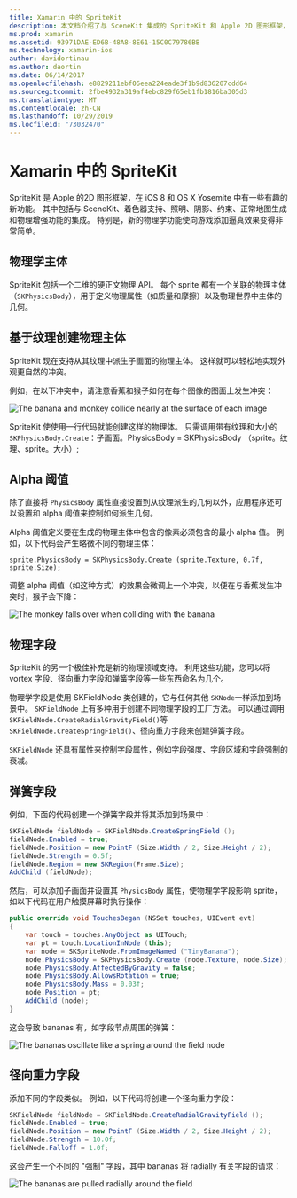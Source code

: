 ```yaml
---
title: Xamarin 中的 SpriteKit
description: 本文档介绍了与 SceneKit 集成的 SpriteKit 和 Apple 2D 图形框架，其中包含了物理学和动画，其中包括对照明和着色等的支持。 SpriteKit 可用于创建2D 游戏。
ms.prod: xamarin
ms.assetid: 93971DAE-ED6B-48A8-8E61-15C0C79786BB
ms.technology: xamarin-ios
author: davidortinau
ms.author: daortin
ms.date: 06/14/2017
ms.openlocfilehash: e8829211ebf06eea224eade3f1b9d836207cdd64
ms.sourcegitcommit: 2fbe4932a319af4ebc829f65eb1fb1816ba305d3
ms.translationtype: MT
ms.contentlocale: zh-CN
ms.lasthandoff: 10/29/2019
ms.locfileid: "73032470"
---
```

# <a name="spritekit-in-xamarinios"></a>Xamarin 中的 SpriteKit

SpriteKit 是 Apple 的2D 图形框架，在 iOS 8 和 OS X Yosemite 中有一些有趣的新功能。 其中包括与 SceneKit、着色器支持、照明、阴影、约束、正常地图生成和物理增强功能的集成。 特别是，新的物理学功能使向游戏添加逼真效果变得非常简单。

## <a name="physics-bodies"></a>物理学主体

SpriteKit 包括一个二维的硬正文物理 API。 每个 sprite 都有一个关联的物理主体（`SKPhysicsBody`），用于定义物理属性（如质量和摩擦）以及物理世界中主体的几何。

## <a name="creating-a-physics-body-from-a-texture"></a>基于纹理创建物理主体
SpriteKit 现在支持从其纹理中派生子画面的物理主体。 这样就可以轻松地实现外观更自然的冲突。

例如，在以下冲突中，请注意香蕉和猴子如何在每个图像的图面上发生冲突：

![](spritekit-images/image13.png "The banana and monkey collide nearly at the surface of each image")

SpriteKit 使使用一行代码就能创建这样的物理体。 只需调用带有纹理和大小的 `SKPhysicsBody.Create`：子画面。PhysicsBody = SKPhysicsBody （sprite。纹理、sprite。大小）;

## <a name="alpha-threshold"></a>Alpha 阈值

除了直接将 `PhysicsBody` 属性直接设置到从纹理派生的几何以外，应用程序还可以设置和 alpha 阈值来控制如何派生几何。 

Alpha 阈值定义要在生成的物理主体中包含的像素必须包含的最小 alpha 值。 例如，以下代码会产生略微不同的物理主体：

```chsarp
sprite.PhysicsBody = SKPhysicsBody.Create (sprite.Texture, 0.7f, sprite.Size);
```

调整 alpha 阈值（如这种方式）的效果会微调上一个冲突，以便在与香蕉发生冲突时，猴子会下降：

![](spritekit-images/image14.png "The monkey falls over when colliding with the banana")

## <a name="physics-fields"></a>物理字段

SpriteKit 的另一个极佳补充是新的物理领域支持。 利用这些功能，您可以将 vortex 字段、径向重力字段和弹簧字段等一些东西命名为几个。

物理学字段是使用 SKFieldNode 类创建的，它与任何其他 `SKNode`一样添加到场景中。 `SKFieldNode` 上有多种用于创建不同物理字段的工厂方法。 可以通过调用 `SKFieldNode.CreateRadialGravityField()`等 `SKFieldNode.CreateSpringField()`、径向重力字段来创建弹簧字段。

`SKFieldNode` 还具有属性来控制字段属性，例如字段强度、字段区域和字段强制的衰减。

## <a name="spring-field"></a>弹簧字段

例如，下面的代码创建一个弹簧字段并将其添加到场景中：

```csharp
SKFieldNode fieldNode = SKFieldNode.CreateSpringField ();
fieldNode.Enabled = true;
fieldNode.Position = new PointF (Size.Width / 2, Size.Height / 2);
fieldNode.Strength = 0.5f;
fieldNode.Region = new SKRegion(Frame.Size);
AddChild (fieldNode);
```

然后，可以添加子画面并设置其 `PhysicsBody` 属性，使物理学字段影响 sprite，如以下代码在用户触摸屏幕时执行操作：

```csharp
public override void TouchesBegan (NSSet touches, UIEvent evt)
{
    var touch = touches.AnyObject as UITouch;
    var pt = touch.LocationInNode (this);
    var node = SKSpriteNode.FromImageNamed ("TinyBanana");
    node.PhysicsBody = SKPhysicsBody.Create (node.Texture, node.Size);
    node.PhysicsBody.AffectedByGravity = false;
    node.PhysicsBody.AllowsRotation = true;
    node.PhysicsBody.Mass = 0.03f;
    node.Position = pt;
    AddChild (node);
}
```

这会导致 bananas 有，如字段节点周围的弹簧：

![](spritekit-images/image15.png "The bananas oscillate like a spring around the field node")

## <a name="radial-gravity-field"></a>径向重力字段

添加不同的字段类似。 例如，以下代码将创建一个径向重力字段：

```csharp
SKFieldNode fieldNode = SKFieldNode.CreateRadialGravityField ();
fieldNode.Enabled = true;
fieldNode.Position = new PointF (Size.Width / 2, Size.Height / 2);
fieldNode.Strength = 10.0f;
fieldNode.Falloff = 1.0f;
```

这会产生一个不同的 "强制" 字段，其中 bananas 将 radially 有关字段的请求：

![](spritekit-images/image16.png "The bananas are pulled radially around the field")
